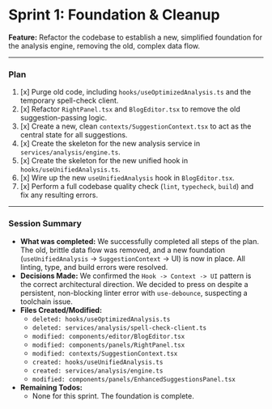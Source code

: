# Sprint 1: Foundation & Cleanup

**Feature:** Refactor the codebase to establish a new, simplified foundation for the analysis engine, removing the old, complex data flow.

---

### Plan

1.  [x] Purge old code, including `hooks/useOptimizedAnalysis.ts` and the temporary spell-check client.
2.  [x] Refactor `RightPanel.tsx` and `BlogEditor.tsx` to remove the old suggestion-passing logic.
3.  [x] Create a new, clean `contexts/SuggestionContext.tsx` to act as the central state for all suggestions.
4.  [x] Create the skeleton for the new analysis service in `services/analysis/engine.ts`.
5.  [x] Create the skeleton for the new unified hook in `hooks/useUnifiedAnalysis.ts`.
6.  [x] Wire up the new `useUnifiedAnalysis` hook in `BlogEditor.tsx`.
7.  [x] Perform a full codebase quality check (`lint`, `typecheck`, `build`) and fix any resulting errors.

---

### Session Summary

*   **What was completed:** We successfully completed all steps of the plan. The old, brittle data flow was removed, and a new foundation (`useUnifiedAnalysis` -> `SuggestionContext` -> UI) is now in place. All linting, type, and build errors were resolved.
*   **Decisions Made:** We confirmed the `Hook -> Context -> UI` pattern is the correct architectural direction. We decided to press on despite a persistent, non-blocking linter error with `use-debounce`, suspecting a toolchain issue.
*   **Files Created/Modified:**
    *   `deleted: hooks/useOptimizedAnalysis.ts`
    *   `deleted: services/analysis/spell-check-client.ts`
    *   `modified: components/editor/BlogEditor.tsx`
    *   `modified: components/panels/RightPanel.tsx`
    *   `modified: contexts/SuggestionContext.tsx`
    *   `created: hooks/useUnifiedAnalysis.ts`
    *   `created: services/analysis/engine.ts`
    *   `modified: components/panels/EnhancedSuggestionsPanel.tsx`
*   **Remaining Todos:**
    *   None for this sprint. The foundation is complete. 